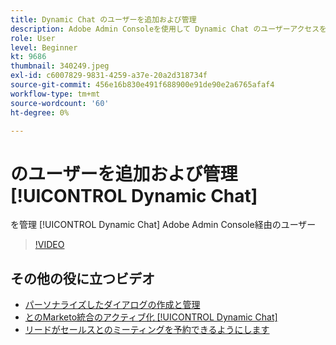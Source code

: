 ```yaml
---
title: Dynamic Chat のユーザーを追加および管理
description: Adobe Admin Consoleを使用して Dynamic Chat のユーザーアクセスを管理する方法を説明します。
role: User
level: Beginner
kt: 9686
thumbnail: 340249.jpeg
exl-id: c6007829-9831-4259-a37e-20a2d318734f
source-git-commit: 456e16b830e491f688900e91de90e2a6765afaf4
workflow-type: tm+mt
source-wordcount: '60'
ht-degree: 0%

---
```


# のユーザーを追加および管理 [!UICONTROL Dynamic Chat]

を管理 [!UICONTROL Dynamic Chat]  Adobe Admin Console経由のユーザー

>[!VIDEO](https://video.tv.adobe.com/v/340249/?quality=12&learn=on)

## その他の役に立つビデオ

* [パーソナライズしたダイアログの作成と管理](dialogue-management.md)
* [とのMarketo統合のアクティブ化 [!UICONTROL Dynamic Chat] ](marketo-integration.md)
* [リードがセールスとのミーティングを予約できるようにします](meeting-booking.md)
